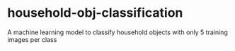 # household-obj-classification
A machine learning model to classify household objects with only 5 training images per class
